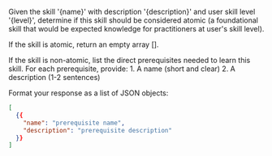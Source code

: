 Given the skill '{name}' with description '{description}' and user skill level '{level}', determine if this skill should be considered atomic (a foundational skill that would be expected knowledge for practitioners at user's skill level).

If the skill is atomic, return an empty array [].

If the skill is non-atomic, list the direct prerequisites needed to learn this skill.
For each prerequisite, provide:
    1. A name (short and clear)
    2. A description (1-2 sentences)

Format your response as a list of JSON objects:

```json
[
  {{
    "name": "prerequisite name",
    "description": "prerequisite description"
  }}
]
```
